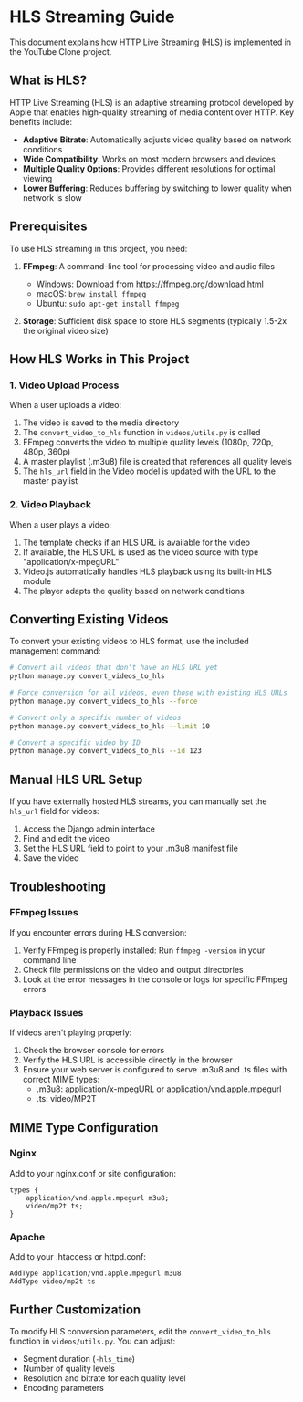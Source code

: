 # HLS Streaming Guide

This document explains how HTTP Live Streaming (HLS) is implemented in the YouTube Clone project.

## What is HLS?

HTTP Live Streaming (HLS) is an adaptive streaming protocol developed by Apple that enables high-quality streaming of media content over HTTP. Key benefits include:

- **Adaptive Bitrate**: Automatically adjusts video quality based on network conditions
- **Wide Compatibility**: Works on most modern browsers and devices
- **Multiple Quality Options**: Provides different resolutions for optimal viewing
- **Lower Buffering**: Reduces buffering by switching to lower quality when network is slow

## Prerequisites

To use HLS streaming in this project, you need:

1. **FFmpeg**: A command-line tool for processing video and audio files
   - Windows: Download from https://ffmpeg.org/download.html
   - macOS: `brew install ffmpeg`
   - Ubuntu: `sudo apt-get install ffmpeg`

2. **Storage**: Sufficient disk space to store HLS segments (typically 1.5-2x the original video size)

## How HLS Works in This Project

### 1. Video Upload Process

When a user uploads a video:

1. The video is saved to the media directory
2. The `convert_video_to_hls` function in `videos/utils.py` is called
3. FFmpeg converts the video to multiple quality levels (1080p, 720p, 480p, 360p)
4. A master playlist (.m3u8) file is created that references all quality levels
5. The `hls_url` field in the Video model is updated with the URL to the master playlist

### 2. Video Playback

When a user plays a video:

1. The template checks if an HLS URL is available for the video
2. If available, the HLS URL is used as the video source with type "application/x-mpegURL"
3. Video.js automatically handles HLS playback using its built-in HLS module
4. The player adapts the quality based on network conditions

## Converting Existing Videos

To convert your existing videos to HLS format, use the included management command:

```bash
# Convert all videos that don't have an HLS URL yet
python manage.py convert_videos_to_hls

# Force conversion for all videos, even those with existing HLS URLs
python manage.py convert_videos_to_hls --force

# Convert only a specific number of videos
python manage.py convert_videos_to_hls --limit 10

# Convert a specific video by ID
python manage.py convert_videos_to_hls --id 123
```

## Manual HLS URL Setup

If you have externally hosted HLS streams, you can manually set the `hls_url` field for videos:

1. Access the Django admin interface
2. Find and edit the video
3. Set the HLS URL field to point to your .m3u8 manifest file
4. Save the video

## Troubleshooting

### FFmpeg Issues

If you encounter errors during HLS conversion:

1. Verify FFmpeg is properly installed: Run `ffmpeg -version` in your command line
2. Check file permissions on the video and output directories
3. Look at the error messages in the console or logs for specific FFmpeg errors

### Playback Issues

If videos aren't playing properly:

1. Check the browser console for errors
2. Verify the HLS URL is accessible directly in the browser
3. Ensure your web server is configured to serve .m3u8 and .ts files with correct MIME types:
   - .m3u8: application/x-mpegURL or application/vnd.apple.mpegurl
   - .ts: video/MP2T

## MIME Type Configuration

### Nginx

Add to your nginx.conf or site configuration:

```
types {
    application/vnd.apple.mpegurl m3u8;
    video/mp2t ts;
}
```

### Apache

Add to your .htaccess or httpd.conf:

```
AddType application/vnd.apple.mpegurl m3u8
AddType video/mp2t ts
```

## Further Customization

To modify HLS conversion parameters, edit the `convert_video_to_hls` function in `videos/utils.py`. You can adjust:

- Segment duration (`-hls_time`)
- Number of quality levels
- Resolution and bitrate for each quality level
- Encoding parameters 